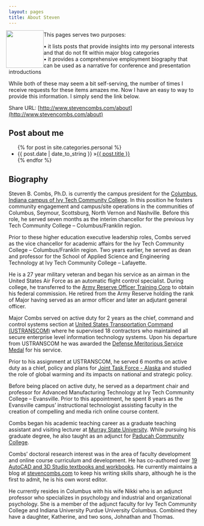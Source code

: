 ```yaml
---
layout: pages
title: About Steven
---
```


<img
src="http://www.stevencombs.com/images/design/about.svg"
style="
  float: left;
  width: 100px;
  margin-left: -7px;
  margin-top: -3px;
  "
/>
This pages serves two purposes:

• it lists posts that provide insights into my personal interests and that do not fit within major blog categories  
• it provides a comprehensive employment biography that can be used as a narrative for conference and presentation introductions
 
While both of these may seem a bit self-serving, the number of times I receive requests for these items amazes me. Now I have an easy to way to provide this information. I simply send the link below.

Share URL: [http://www.stevencombs.com/about](http://www.stevencombs.com/about)

## Post about me

<ul id="blog-posts" class="posts">
{% for post in site.categories.personal %}
    <li><span>{{ post.date | date_to_string }} &raquo;</span><a href="{{ post.url }}">{{ post.title }}</a></li>
{% endfor %}
</ul>

## Biography

Steven B. Combs, Ph.D. is currently the campus president for the [Columbus, Indiana campus of Ivy Tech Community College](http://www.ivytech.edu/columbus). In this position he fosters community engagement and campus/site operations in the communities of Columbus, Seymour, Scottsburg, North Vernon and Nashville. Before this role, he served seven months as the interim chancellor for the previous Ivy Tech Community College – Columbus/Franklin region.

Prior to these higher education executive leadership roles, Combs served as the vice chancellor for academic affairs for the Ivy Tech Community College – Columbus/Franklin region. Two years earlier, he served as dean and professor for the School of Applied Science and Engineering Technology at Ivy Tech Community College – Lafayette.

He is a 27 year military veteran and began his service as an airman in the United States Air Force as an automatic flight control specialist. During college, he transferred to the [Army Reserve Officer Training Corp][0511-001] to obtain his federal commission. He retired from the Army Reserve holding the rank of Major having served as an armor officer and later an adjutant general officer.

Major Combs served on active duty for 2 years as the chief, command and control systems section at [United States Transportation Command (USTRANSCOM)][0511-002] where he supervised 18 contractors who maintained all secure enterprise level information technology systems. Upon his departure from USTRANSCOM he was awarded the [Defense Meritorious Service Medal][0511-003] for his service.

Prior to his assignment at USTRANSCOM, he served 6 months on active duty as a chief, policy and plans for [Joint Task Force - Alaska][0511-004] and studied the role of global warming and its impacts on national and strategic policy.

Before being placed on active duty, he served as a department chair and professor for Advanced Manufacturing Technology at Ivy Tech Community College – Evansville. Prior to this appointment, he spent 8 years as the Evansville campus’ instructional technologist assisting faculty in the creation of compelling and media rich online course content.

Combs began his academic teaching career as a graduate teaching assistant and visiting lecturer at [Murray State University][0511-005]. While pursuing his graduate degree, he also taught as an adjunct for [Paducah Community College][0511-006].

Combs’ doctoral research interest was in the area of faculty development and online course curriculum and development. He has co-authored over [19 AutoCAD and 3D Studio textbooks and workbooks](http://www.amazon.com/author/stevencombs). He currently maintains a  blog at [stevencombs.com](http://www.stevencombs.com) to keep his writing skills sharp, although he is the first to admit, he is his own worst editor.

He currently resides in Columbus with his wife Nikki who is an adjunct professor who specializes in psychology and industrial and organizational psychology. She is a member of the adjunct faculty for Ivy Tech Community College and Indiana University Purdue University Columbus. Combined they have a daughter, Katherine, and two sons, Johnathan and Thomas.


[0511-001]: http://www.goarmy.com/rotc.html
[0511-002]: http://www.transcom.mil/about/org/tcj6/
[0511-003]: http://en.wikipedia.org/wiki/Defense_Meritorious_Service_Medal
[0511-004]: http://en.wikipedia.org/wiki/Joint_Task_Force-Alaska
[0511-005]: http://www.murraystate.edu/
[0511-006]: http://www.westkentucky.kctcs.edu/